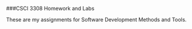 ###CSCI 3308 Homework and Labs

These are my assignments for Software Development Methods and Tools.
